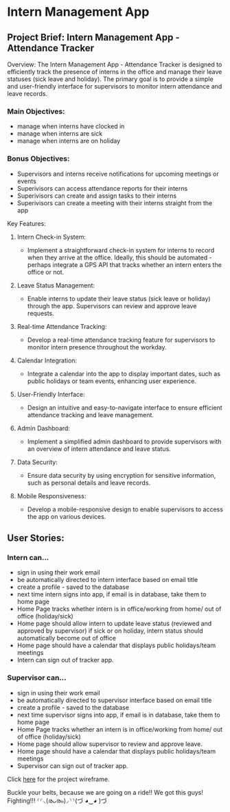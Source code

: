 # Intern Management App

## Project Brief: Intern Management App - Attendance Tracker

Overview:
The Intern Management App - Attendance Tracker is designed to efficiently track the presence of interns in the office and manage their leave statuses (sick leave and holiday). The primary goal is to provide a simple and user-friendly interface for supervisors to monitor intern attendance and leave records.

### Main Objectives:

- manage when interns have clocked in
- manage when interns are sick
- manage when interns are on holiday

### Bonus Objectives:

- Supervisors and interns receive notifications for upcoming meetings or events
- Superivisors can access attendance reports for their interns
- Superivisors can create and assign tasks to their interns
- Superivisors can create a meeting with their interns straight from the app

Key Features:
1. Intern Check-in System:
   - Implement a straightforward check-in system for interns to record when they arrive at the office. Ideally, this should be automated - perhaps integrate a GPS API that tracks whether an intern enters the office or not.

2. Leave Status Management:
   - Enable interns to update their leave status (sick leave or holiday) through the app. Supervisors can review and approve leave requests.

3. Real-time Attendance Tracking:
   - Develop a real-time attendance tracking feature for supervisors to monitor intern presence throughout the workday.

4. Calendar Integration:
   - Integrate a calendar into the app to display important dates, such as public holidays or team events, enhancing user experience.

5. User-Friendly Interface:
   - Design an intuitive and easy-to-navigate interface to ensure efficient attendance tracking and leave management.

6. Admin Dashboard:
   - Implement a simplified admin dashboard to provide supervisors with an overview of intern attendance and leave status.

7. Data Security:
   - Ensure data security by using encryption for sensitive information, such as personal details and leave records.

8. Mobile Responsiveness:
   - Develop a mobile-responsive design to enable supervisors to access the app on various devices.

## User Stories: 

### Intern can...
- sign in using their work email
- be automatically directed to intern interface based on email title
- create a profile - saved to the database
- next time intern signs into app, if email is in database, take them to home page
- Home Page tracks whether intern is in office/working from home/ out of office (holiday/sick)
- Home page should allow intern to update leave status (reviewed and approved by supervisor) if sick or on holiday, intern status should automatically become out of office
- Home page should have a calendar that displays public holidays/team meetings
- Intern can sign out of tracker app.

### Supervisor can...
- sign in using their work email
- be automatically directed to supervisor interface based on email title
- create a profile - saved to the database
- next time supervisor signs into app, if email is in database, take them to home page
- Home Page tracks whether an intern is in office/working from home/ out of office (holiday/sick)
- Home page should allow supervisor to review and approve  leave.
- Home page should have a calendar that displays public holidays/team meetings
- Supervisor can sign out of tracker app.

Click [here](https://www.figma.com/file/Naemkvc1lwR5FQzACTw3y7/Intern-Management-App?type=whiteboard&node-id=0%3A1&t=fYyNxllUHpjG4fHN-1) for the project wireframe.

Buckle your belts, because we are going on a ride!! We got this guys! Fighting!!! ⸂⸂⸜(രᴗര๑)⸝⸃⸃(づ ◕‿◕ )づ
